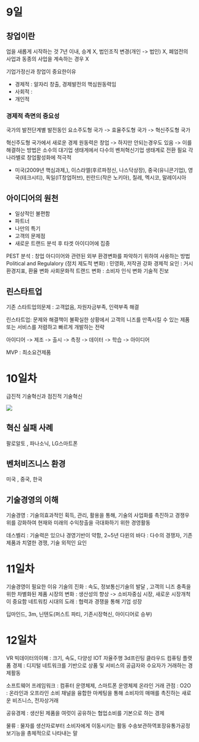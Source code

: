# 9일
## 창업이란
업을 새롭게 시작하는 것
7년 이내, 승계 X, 법인조직 변경(개인 -> 법인) X, 폐업전의 사업과 동종의 사업을 계속하는 경우 X

기업가정신과 창업이 중요한이유
- 경제적 : 알자리 창출, 경제발전의 핵심원동력임
- 사회적 : 
- 개인적

### 경제적 측면의 중요성
국가의 발전단계별 발전동인
요소주도형 국가 -> 효율주도형 국가 -> 혁신주도형 국가

혁신주도형 국가에서 새로운 경제 원동력은 창업
-> 하지만 안되는경우도 있음
-> 이를 해결하는 방법은 소수의 대기업 생태게에서 다수의 벤처혁신기업 생태계로 전환 필요
각 나라별로 창업활성화에 적극적
- 미국(2009년 핵심과제,), 이스라엘(후르파정신, 나스닥상장), 중국(유니콘기업), 영국(테크시티), 독일(IT창업허브), 핀란드(작은 노키아), 칠레, 멕시코, 말레이시아

## 아이디어의 원천
- 일상적인 불편함
- 파트너
- 나만의 특기
- 고객의 문제점
- 새로운 트랜드 분석 후 타겟 아이디어에 집중

PEST 분석 : 창업 아디이어와 관련된 외부 환경변화를 파악하기 위하여 사용하는 방법
Political and Regulalory (정치 제도적 변화) : 민영화, 저작권 강화
경제적 요인 : 거시환경지표, 환율 변화
사회문화적 트랜드 변화 : 소비자 인식 변화
기술적 진보


## 린스타트업
기존 스타트업의문제 : 고객없음, 자원자금부족, 인력부족 해결

린스타트업: 문제와 해결책이 불확실한 상황에서 고객의 니즈를 만족시킬 수 있는 제품 또는 서비스를 저렴하고 빠르게 개발하는 전략

아이디어 -> 제조 -> 출시 -> 측정 -> 데이터 -> 학습 -> 아이디어

MVP : 최소요건제품

# 10일차
급진적 기술혁신과 점진적 기술혁신

![](https://i.imgur.com/Bw2IZrC.png)

## 혁신 실패 사례
팔로알토 , 파나소닉, LG스마트폰

## 벤처비즈니스 환경
미국 , 중국, 한국

## 기술경영의 이해
기술경영 : 기술의효과적인 획득, 관리, 활용을 통해, 기술의 사업화를 촉진하고 경쟁우위를 강화하여 현재와 미래의 수익창출을 극대화하기 위한 경영활동

데스벨리 : 기술력은 있으나 경영기반이 약함, 2~5년
다윈의 바다 : 다수의 경쟁자, 기존 제품과 치열한 경쟁, 기술 외적인 요인

# 11일차
기술경영이 필요한 이유
기술의 진화 : 속도, 정보통신기술의 발달 , 고객의 니즈 충족을 위한 차별화된 제품
시장의 변화 : 생산성의 향상 -> 소비자중심 시장, 새로운 시장개척이 중요함
네트워킹 시대의 도래 : 협력과 경쟁을 통해 기업 성장

딥마인드, 3m, 닌텐도(퍼스트 파티, 기존시장혁신, 아이디어로 승부)

# 12일차
VR
빅데이터의이해 : 크기, 속도, 다양성
IOT
자율주행
3d프린팅
클라우드 컴퓨팅
플랫폼 경제 : 디지털 네트워크를 기반으로 상품 및 서비스의 공급자와 수요자가 거래하는 경제활동

소프트웨어 프레임워크 : 컴퓨터 운영체제, 스마트폰 운영체제
온라인 거래 관점 : O2O : 온라인과 오프라인 소비 채널을 융합한 마케팅을 통해 소비자의 매매를 촉진하는 새로운 비즈니스, 전자상거래

공유경제 : 생산된 제품을 여럿이 공유하는 협업소비를 기본으로 하는 경제

물류 : 물자를 생산자로부터 소비자에게 이동시키는 활동
수송보관하역포장유통가공정보기능을 총체적으로 나타내는 말



